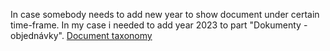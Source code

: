 In case somebody needs to add new year to show document under certain time-frame.
In my case i needed to add year 2023 to part "Dokumenty - objednávky".
[Document taxonomy](https://muzeumbratislava.sk/admin/structure/taxonomy/dokumenty)
